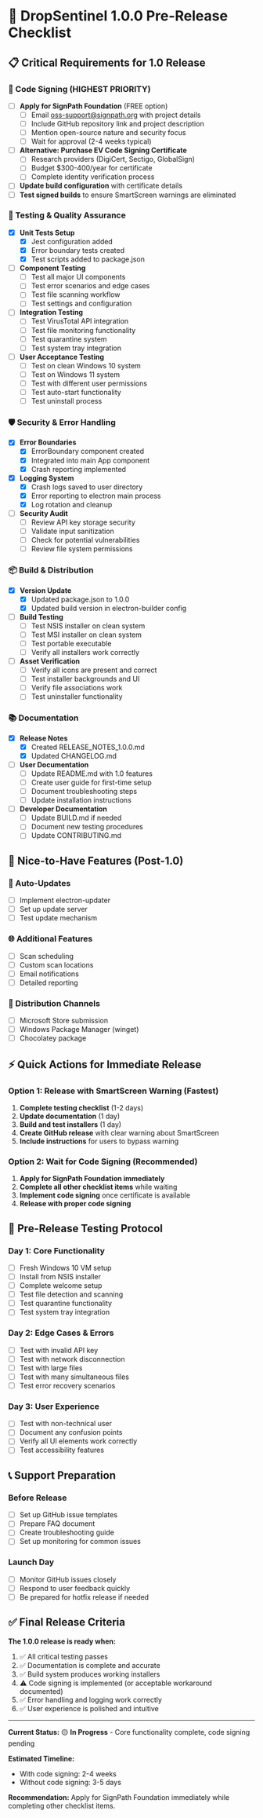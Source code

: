 # 🚀 DropSentinel 1.0.0 Pre-Release Checklist

## 📋 Critical Requirements for 1.0 Release

### 🔐 Code Signing (HIGHEST PRIORITY)
- [ ] **Apply for SignPath Foundation** (FREE option)
  - [ ] Email oss-support@signpath.org with project details
  - [ ] Include GitHub repository link and project description
  - [ ] Mention open-source nature and security focus
  - [ ] Wait for approval (2-4 weeks typical)
- [ ] **Alternative: Purchase EV Code Signing Certificate**
  - [ ] Research providers (DigiCert, Sectigo, GlobalSign)
  - [ ] Budget $300-400/year for certificate
  - [ ] Complete identity verification process
- [ ] **Update build configuration** with certificate details
- [ ] **Test signed builds** to ensure SmartScreen warnings are eliminated

### 🧪 Testing & Quality Assurance
- [x] **Unit Tests Setup**
  - [x] Jest configuration added
  - [x] Error boundary tests created
  - [x] Test scripts added to package.json
- [ ] **Component Testing**
  - [ ] Test all major UI components
  - [ ] Test error scenarios and edge cases
  - [ ] Test file scanning workflow
  - [ ] Test settings and configuration
- [ ] **Integration Testing**
  - [ ] Test VirusTotal API integration
  - [ ] Test file monitoring functionality
  - [ ] Test quarantine system
  - [ ] Test system tray integration
- [ ] **User Acceptance Testing**
  - [ ] Test on clean Windows 10 system
  - [ ] Test on Windows 11 system
  - [ ] Test with different user permissions
  - [ ] Test auto-start functionality
  - [ ] Test uninstall process

### 🛡️ Security & Error Handling
- [x] **Error Boundaries**
  - [x] ErrorBoundary component created
  - [x] Integrated into main App component
  - [x] Crash reporting implemented
- [x] **Logging System**
  - [x] Crash logs saved to user directory
  - [x] Error reporting to electron main process
  - [x] Log rotation and cleanup
- [ ] **Security Audit**
  - [ ] Review API key storage security
  - [ ] Validate input sanitization
  - [ ] Check for potential vulnerabilities
  - [ ] Review file system permissions

### 📦 Build & Distribution
- [x] **Version Update**
  - [x] Updated package.json to 1.0.0
  - [x] Updated build version in electron-builder config
- [ ] **Build Testing**
  - [ ] Test NSIS installer on clean system
  - [ ] Test MSI installer on clean system
  - [ ] Test portable executable
  - [ ] Verify all installers work correctly
- [ ] **Asset Verification**
  - [ ] Verify all icons are present and correct
  - [ ] Test installer backgrounds and UI
  - [ ] Verify file associations work
  - [ ] Test uninstaller functionality

### 📚 Documentation
- [x] **Release Notes**
  - [x] Created RELEASE_NOTES_1.0.0.md
  - [x] Updated CHANGELOG.md
- [ ] **User Documentation**
  - [ ] Update README.md with 1.0 features
  - [ ] Create user guide for first-time setup
  - [ ] Document troubleshooting steps
  - [ ] Update installation instructions
- [ ] **Developer Documentation**
  - [ ] Update BUILD.md if needed
  - [ ] Document new testing procedures
  - [ ] Update CONTRIBUTING.md

## 🎯 Nice-to-Have Features (Post-1.0)

### 🔄 Auto-Updates
- [ ] Implement electron-updater
- [ ] Set up update server
- [ ] Test update mechanism

### 🌐 Additional Features
- [ ] Scan scheduling
- [ ] Custom scan locations
- [ ] Email notifications
- [ ] Detailed reporting

### 🏪 Distribution Channels
- [ ] Microsoft Store submission
- [ ] Windows Package Manager (winget)
- [ ] Chocolatey package

## ⚡ Quick Actions for Immediate Release

### **Option 1: Release with SmartScreen Warning (Fastest)**
1. **Complete testing checklist** (1-2 days)
2. **Update documentation** (1 day)
3. **Build and test installers** (1 day)
4. **Create GitHub release** with clear warning about SmartScreen
5. **Include instructions** for users to bypass warning

### **Option 2: Wait for Code Signing (Recommended)**
1. **Apply for SignPath Foundation immediately**
2. **Complete all other checklist items** while waiting
3. **Implement code signing** once certificate is available
4. **Release with proper code signing**

## 🚨 Pre-Release Testing Protocol

### **Day 1: Core Functionality**
- [ ] Fresh Windows 10 VM setup
- [ ] Install from NSIS installer
- [ ] Complete welcome setup
- [ ] Test file detection and scanning
- [ ] Test quarantine functionality
- [ ] Test system tray integration

### **Day 2: Edge Cases & Errors**
- [ ] Test with invalid API key
- [ ] Test with network disconnection
- [ ] Test with large files
- [ ] Test with many simultaneous files
- [ ] Test error recovery scenarios

### **Day 3: User Experience**
- [ ] Test with non-technical user
- [ ] Document any confusion points
- [ ] Verify all UI elements work correctly
- [ ] Test accessibility features

## 📞 Support Preparation

### **Before Release**
- [ ] Set up GitHub issue templates
- [ ] Prepare FAQ document
- [ ] Create troubleshooting guide
- [ ] Set up monitoring for common issues

### **Launch Day**
- [ ] Monitor GitHub issues closely
- [ ] Respond to user feedback quickly
- [ ] Be prepared for hotfix release if needed

## ✅ Final Release Criteria

**The 1.0.0 release is ready when:**
1. ✅ All critical testing passes
2. ✅ Documentation is complete and accurate
3. ✅ Build system produces working installers
4. ⚠️ Code signing is implemented (or acceptable workaround documented)
5. ✅ Error handling and logging work correctly
6. ✅ User experience is polished and intuitive

---

**Current Status:** 🟡 **In Progress** - Core functionality complete, code signing pending

**Estimated Timeline:** 
- With code signing: 2-4 weeks
- Without code signing: 3-5 days

**Recommendation:** Apply for SignPath Foundation immediately while completing other checklist items.
